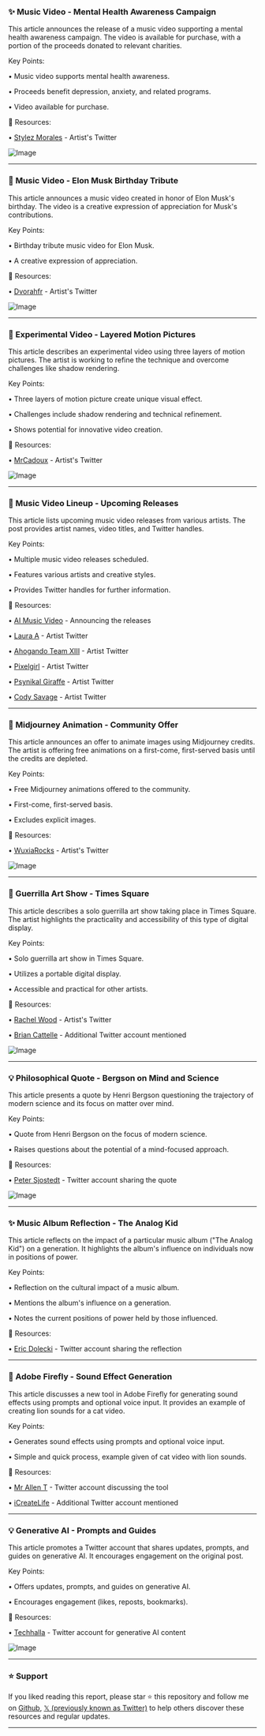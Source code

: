 ### ✨ Music Video - Mental Health Awareness Campaign

This article announces the release of a music video supporting a mental health awareness campaign.  The video is available for purchase, with a portion of the proceeds donated to relevant charities.

Key Points:

• Music video supports mental health awareness.


• Proceeds benefit depression, anxiety, and related programs.


• Video available for purchase.


🔗 Resources:

• [Stylez Morales](https://x.com/Stylez_Morales) - Artist's Twitter


![Image](https://pbs.twimg.com/media/GuexOjPXsAADsT2?format=jpg&name=small)


---

### 🎉 Music Video - Elon Musk Birthday Tribute

This article announces a music video created in honor of Elon Musk's birthday.  The video is a creative expression of appreciation for Musk's contributions.

Key Points:

• Birthday tribute music video for Elon Musk.


• A creative expression of appreciation.



🔗 Resources:

• [Dvorahfr](https://x.com/dvorahfr) - Artist's Twitter


![Image](https://pbs.twimg.com/amplify_video_thumb/1938602753158270976/img/eK3opdeJgyzeXlRG.jpg)


---

### 🤖 Experimental Video - Layered Motion Pictures

This article describes an experimental video using three layers of motion pictures. The artist is working to refine the technique and overcome challenges like shadow rendering.

Key Points:

• Three layers of motion picture create unique visual effect.


• Challenges include shadow rendering and technical refinement.


• Shows potential for innovative video creation.



🔗 Resources:

• [MrCadoux](https://x.com/MrCadoux) - Artist's Twitter


![Image](https://pbs.twimg.com/ext_tw_video_thumb/1938807489308352512/pu/img/6G_2wsfhAbgxQk0O.jpg)


---

### 🚀 Music Video Lineup - Upcoming Releases

This article lists upcoming music video releases from various artists. The post provides artist names, video titles, and Twitter handles.

Key Points:

• Multiple music video releases scheduled.


• Features various artists and creative styles.


• Provides Twitter handles for further information.


🔗 Resources:

• [AI Music Video](https://x.com/aimusicvideo) -  Announcing the releases


• [Laura A](https://x.com/PeaceLove62977) - Artist Twitter


• [Ahogando Team XIII](https://x.com/XTincT_io) - Artist Twitter


• [Pixelgirl](https://x.com/pixelgirl) - Artist Twitter


• [Psynikal Giraffe](https://x.com/PsynikalGiraffe) - Artist Twitter


• [Cody Savage](https://x.com/NaturallyDragon) - Artist Twitter


---

### 🤖 Midjourney Animation - Community Offer

This article announces an offer to animate images using Midjourney credits. The artist is offering free animations on a first-come, first-served basis until the credits are depleted.

Key Points:

• Free Midjourney animations offered to the community.


• First-come, first-served basis.


• Excludes explicit images.


🔗 Resources:

• [WuxiaRocks](https://x.com/WuxiaRocks) - Artist's Twitter


![Image](https://pbs.twimg.com/amplify_video_thumb/1938472494928957444/img/53PCaXZ9wbwqk2RY.jpg)


---

### 🚀 Guerrilla Art Show - Times Square

This article describes a solo guerrilla art show taking place in Times Square. The artist highlights the practicality and accessibility of this type of digital display.

Key Points:

• Solo guerrilla art show in Times Square.


• Utilizes a portable digital display.


• Accessible and practical for other artists.



🔗 Resources:

• [Rachel Wood](https://x.com/RachelSTWood) - Artist's Twitter


• [Brian Cattelle](https://x.com/briancattelle) -  Additional Twitter account mentioned


![Image](https://pbs.twimg.com/amplify_video_thumb/1938411808840093696/img/ouLtPDmyJqC2bRVp.jpg)


---

### 💡 Philosophical Quote - Bergson on Mind and Science

This article presents a quote by Henri Bergson questioning the trajectory of modern science and its focus on matter over mind.

Key Points:

•  Quote from Henri Bergson on the focus of modern science.


•  Raises questions about the potential of a mind-focused approach.



🔗 Resources:

• [Peter Sjostedt](https://x.com/PeterSjostedtH) - Twitter account sharing the quote


![Image](https://pbs.twimg.com/media/GucdwVHW0AEeQ0q?format=jpg&name=small)


---

### ✨ Music Album Reflection - The Analog Kid

This article reflects on the impact of a particular music album ("The Analog Kid") on a generation. It highlights the album's influence on individuals now in positions of power.

Key Points:

• Reflection on the cultural impact of a music album.


• Mentions the album's influence on a generation.


• Notes the current positions of power held by those influenced.



🔗 Resources:

• [Eric Dolecki](https://x.com/eric_dolecki) - Twitter account sharing the reflection


---

### 🚀 Adobe Firefly - Sound Effect Generation

This article discusses a new tool in Adobe Firefly for generating sound effects using prompts and optional voice input. It provides an example of creating lion sounds for a cat video.

Key Points:

• Generates sound effects using prompts and optional voice input.


• Simple and quick process, example given of cat video with lion sounds.



🔗 Resources:

• [Mr Allen T](https://x.com/Mr_AllenT) - Twitter account discussing the tool


• [iCreateLife](https://x.com/icreatelife) - Additional Twitter account mentioned


---

### 💡 Generative AI - Prompts and Guides

This article promotes a Twitter account that shares updates, prompts, and guides on generative AI. It encourages engagement on the original post.

Key Points:

• Offers updates, prompts, and guides on generative AI.


• Encourages engagement (likes, reposts, bookmarks).



🔗 Resources:

• [Techhalla](https://x.com/techhalla) - Twitter account for generative AI content


![Image](https://pbs.twimg.com/amplify_video_thumb/1938650708070252544/img/6FmH-vum3vXPEzVe.jpg)


---

### ⭐️ Support

If you liked reading this report, please star ⭐️ this repository and follow me on [Github](https://github.com/Drix10), [𝕏 (previously known as Twitter)](https://x.com/DRIX_10_) to help others discover these resources and regular updates.

---